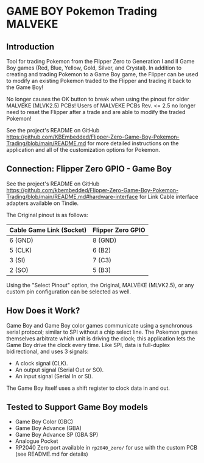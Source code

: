 # GAME BOY Pokemon Trading MALVEKE

## Introduction

Tool for trading Pokemon from the Flipper Zero to Generation I and II Game Boy games (Red, Blue, Yellow, Gold, Silver, and Crystal). In addition to creating and trading Pokemon to a Game Boy game, the Flipper can be used to modify an existing Pokemon traded to the Flipper and trading it back to the Game Boy!

No longer causes the OK button to break when using the pinout for older MALVEKE (MLVK2.5) PCBs! Users of MALVEKE PCBs Rev. <= 2.5 no longer need to reset the Flipper after a trade and are able to modify the traded Pokemon!

See the project's README on GitHub https://github.com/KBEmbedded/Flipper-Zero-Game-Boy-Pokemon-Trading/blob/main/README.md for more detailed instructions on the application and all of the customization options for Pokemon.

## Connection: Flipper Zero GPIO - Game Boy

See the project's README on GitHub https://github.com/kbembedded/Flipper-Zero-Game-Boy-Pokemon-Trading/blob/main/README.md#hardware-interface for Link Cable interface adapters available on Tindie.

The Original pinout is as follows:

| Cable Game Link (Socket) | Flipper Zero GPIO |
| ------------------------ | ----------------- |
| 6 (GND)                  | 8 (GND)           |
| 5 (CLK)                  | 6 (B2)            |
| 3 (SI)                   | 7 (C3)            |
| 2 (SO)                   | 5 (B3)            |

Using the "Select Pinout" option, the Original, MALVEKE (MLVK2.5), or any custom pin configuration can be selected as well.


## How Does it Work?

Game Boy and Game Boy color games communicate using a synchronous serial protocol; similar to SPI without a chip select line. The Pokemon games themselves arbitrate which unit is driving the clock; this application lets the Game Boy drive the clock every time. Like SPI, data is full-duplex bidirectional, and uses 3 signals:

- A clock signal (CLK).
- An output signal (Serial Out or SO).
- An input signal (Serial In or SI).

The Game Boy itself uses a shift register to clock data in and out.

## Tested to Support Game Boy models
- Game Boy Color (GBC)
- Game Boy Advance (GBA)
- Game Boy Advance SP (GBA SP)
- Analogue Pocket
- RP2040 Zero port available in `rp2040_zero/` for use with the custom PCB (see README.md for details)

